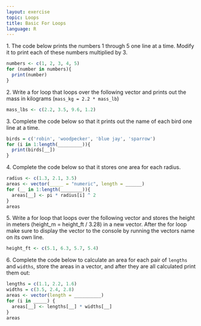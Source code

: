 ```yaml
---
layout: exercise
topic: Loops
title: Basic For Loops
language: R
---
```


1\. The code below prints the numbers 1 through 5 one line at a time. Modify it to print each of these numbers multiplied by 3.

```r
numbers <- c(1, 2, 3, 4, 5)
for (number in numbers){
  print(number)
}
```

2\. Write a for loop that loops over the following vector and prints out the mass in kilograms (`mass_kg = 2.2 * mass_lb`)

```r
mass_lbs <- c(2.2, 3.5, 9.6, 1.2)
```

3\. Complete the code below so that it prints out the name of each bird one line at a time.

```r
birds = c('robin', 'woodpecker', 'blue jay', 'sparrow')
for (i in 1:length(_________)){
  print(birds[__])
}
```

4\. Complete the code below so that it stores one area for each radius.

```r
radius <- c(1.3, 2.1, 3.5)
areas <- vector(_____ = "numeric", length = ______)
for (__ in 1:length(________)){
  areas[__] <- pi * radius[i] ^ 2
}
areas
```

5\. Write a for loop that loops over the following vector and stores the height in meters (height_m = height_ft / 3.28) in a new vector. After the for loop make sure to display the vector to the console by running the vectors name on its own line.

```r
height_ft <- c(5.1, 6.3, 5.7, 5.4)
```

6\. Complete the code below to calculate an area for each pair of `lengths` and `widths`, store the areas in a vector, and after they are all calculated print them out: 

```r
lengths = c(1.1, 2.2, 1.6)
widths = c(3.5, 2.4, 2.8)
areas <- vector(length = __________)
for (i in _____) {
  areas[__] <- lengths[__] * widths[__]
}
areas
```
